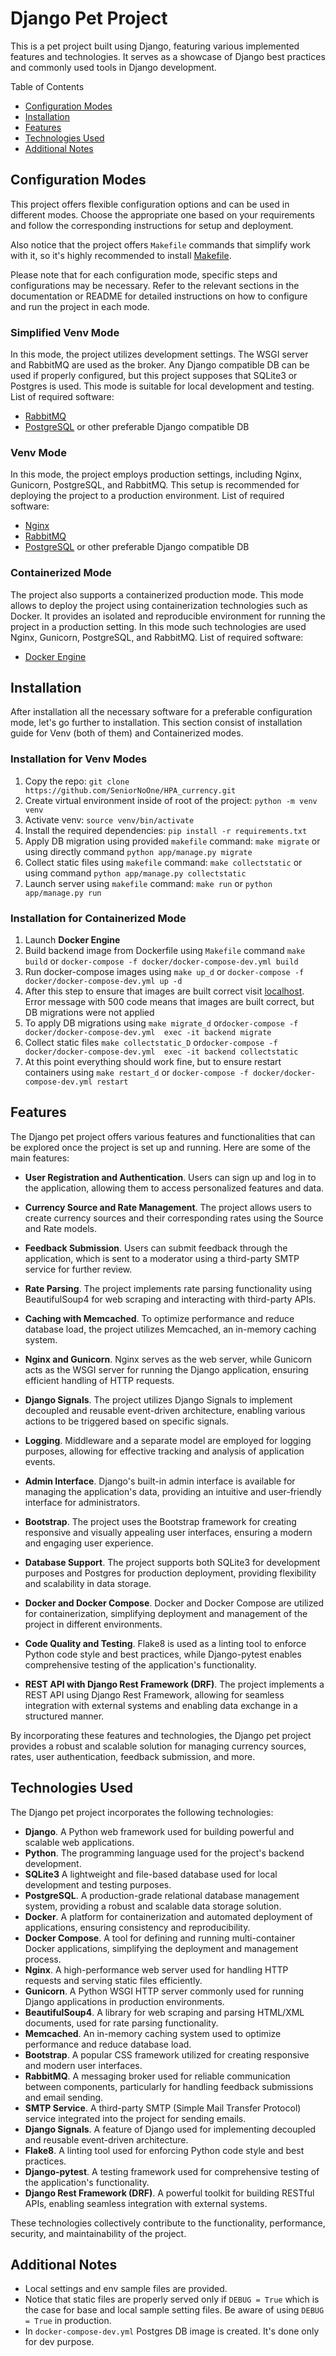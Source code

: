 # Django Pet Project

This is a pet project built using Django, featuring various implemented features and technologies. 
It serves as a showcase of Django best practices and commonly used tools in Django development.

Table of Contents
- [Configuration Modes](#configuration-modes)
- [Installation](#installation)
- [Features](#features)
- [Technologies Used](#technologies-used)
- [Additional Notes](#additional-notes)


## Configuration Modes

This project offers flexible configuration options and can be used in different modes. 
Choose the appropriate one based on your requirements and follow the corresponding 
instructions for setup and deployment.

Also notice that the project offers `Makefile` commands that simplify work with it, so it's highly 
recommended to install [Makefile](https://www.gnu.org/software/make/). 

Please note that for each configuration mode, specific steps and configurations may be necessary. 
Refer to the relevant sections in the documentation or README for detailed instructions on how to 
configure and run the project in each mode.

### **Simplified Venv Mode** 
In this mode, the project utilizes development settings. The WSGI server and RabbitMQ are used as 
the broker. Any Django compatible DB can be used if properly configured, but this project supposes 
that SQLite3 or Postgres is used. This mode is suitable for local development and testing. 
List of required software:
- [RabbitMQ](https://www.rabbitmq.com/#getstarted)
- [PostgreSQL](https://www.postgresql.org/download/) or other preferable Django compatible DB

### **Venv Mode**
In this mode, the project employs production settings, including Nginx, Gunicorn, PostgreSQL, and 
RabbitMQ. This setup is recommended for deploying the project to a production  environment. 
List of required software:
- [Nginx](https://nginx.org/en/download.html)
- [RabbitMQ](https://www.rabbitmq.com/#getstarted)
- [PostgreSQL](https://www.postgresql.org/download/) or other preferable Django compatible DB

### **Containerized Mode** 
The project also supports a containerized production mode. This mode allows to deploy the project 
using containerization technologies such as Docker. It provides an isolated and reproducible 
environment for running the project in a production setting. In this mode such technologies are 
used Nginx, Gunicorn, PostgreSQL, and RabbitMQ. List of required software:
- [Docker Engine](https://docs.docker.com/engine/install/)

## Installation

After installation all the necessary software for a preferable configuration mode, let's go further 
to installation. This section consist of installation guide for Venv (both of them) and 
Containerized modes.

### Installation for **Venv Modes**

1. Copy the repo: `git clone https://github.com/SeniorNoOne/HPA_currency.git`
2. Create virtual environment inside of root of the project: `python -m venv venv`
3. Activate venv: `source venv/bin/activate`
4. Install the required dependencies: `pip install -r requirements.txt`
5. Apply DB migration using provided `makefile` command: `make migrate` or using directly command
`python app/manage.py migrate`
6. Collect static files using `makefile` command: `make collectstatic` or using command 
`python app/manage.py collectstatic`
7. Launch server using `makefile` command: `make run` or `python app/manage.py run`

### Installation for **Containerized Mode**

1. Launch **Docker Engine**
2. Build backend image from Dockerfile using `Makefile` command `make build` or 
`docker-compose -f docker/docker-compose-dev.yml build`
3. Run docker-compose images using `make up_d` or `docker-compose -f docker/docker-compose-dev.yml up -d`
4. After this step to ensure that images are built correct visit [localhost](http://127.0.0.1:80). 
Error message with 500 code means that images are built correct, but DB migrations were not applied
5. To apply DB migrations using `make migrate_d` or`docker-compose -f docker/docker-compose-dev.yml 
exec -it backend migrate` 
6. Collect static files `make collectstatic_D` or`docker-compose -f docker/docker-compose-dev.yml 
exec -it backend collectstatic` 
7. At this point everything should work fine, but to ensure restart containers using `make restart_d`
or `docker-compose -f docker/docker-compose-dev.yml restart`


## Features
The Django pet project offers various features and functionalities that can be explored once the 
project is set up and running. Here are some of the main features:

- **User Registration and Authentication**. Users can sign up and log in to the application, 
allowing them to access personalized features and data.
- **Currency Source and Rate Management**. The project allows users to create currency sources 
and their corresponding rates using the Source and Rate models.

- **Feedback Submission**. Users can submit feedback through the application, which is sent to a 
moderator using a third-party SMTP service for further review.

- **Rate Parsing**. The project implements rate parsing functionality using BeautifulSoup4 for 
web scraping and interacting with third-party APIs.

- **Caching with Memcached**. To optimize performance and reduce database load, the project utilizes
Memcached, an in-memory caching system.

- **Nginx and Gunicorn**. Nginx serves as the web server, while Gunicorn acts as the WSGI server 
for running the Django application, ensuring efficient handling of HTTP requests.

- **Django Signals**. The project utilizes Django Signals to implement decoupled and reusable 
event-driven architecture, enabling various actions to be triggered based on specific signals.

- **Logging**. Middleware and a separate model are employed for logging purposes, allowing for 
effective tracking and analysis of application events.

- **Admin Interface**. Django's built-in admin interface is available for managing the 
application's data, providing an intuitive and user-friendly interface for administrators.

- **Bootstrap**. The project uses the Bootstrap framework for creating responsive and visually 
appealing user interfaces, ensuring a modern and engaging user experience.

- **Database Support**. The project supports both SQLite3 for development purposes and Postgres 
for production deployment, providing flexibility and scalability in data storage.

- **Docker and Docker Compose**. Docker and Docker Compose are utilized for containerization, 
simplifying deployment and management of the project in different environments.

- **Code Quality and Testing**. Flake8 is used as a linting tool to enforce Python code style and 
best practices, while Django-pytest enables comprehensive testing of the application's functionality.

- **REST API with Django Rest Framework (DRF)**. The project implements a REST API using Django 
Rest Framework, allowing for seamless integration with external systems and enabling data exchange 
in a structured manner.

By incorporating these features and technologies, the Django pet project provides a robust and 
scalable solution for managing currency sources, rates, user authentication, feedback submission, 
and more.

## Technologies Used
The Django pet project incorporates the following technologies:

- **Django**. A Python web framework used for building powerful and scalable web applications.
- **Python**. The programming language used for the project's backend development.
- **SQLite3** A lightweight and file-based database used for local development and testing purposes.
- **PostgreSQL**. A production-grade relational database management system, providing a robust 
and scalable data storage solution.
- **Docker**. A platform for containerization and automated deployment of applications, ensuring 
consistency and reproducibility.
- **Docker Compose**. A tool for defining and running multi-container Docker applications, 
simplifying the deployment and management process.
- **Nginx**. A high-performance web server used for handling HTTP requests and serving static 
files efficiently.
- **Gunicorn**. A Python WSGI HTTP server commonly used for running Django applications in 
production environments.
- **BeautifulSoup4**. A library for web scraping and parsing HTML/XML documents, used for rate 
parsing functionality.
- **Memcached**. An in-memory caching system used to optimize performance and reduce database load.
- **Bootstrap**. A popular CSS framework utilized for creating responsive and modern user interfaces.
- **RabbitMQ**. A messaging broker used for reliable communication between components, particularly 
for handling feedback submissions and email sending.
- **SMTP Service**. A third-party SMTP (Simple Mail Transfer Protocol) service integrated into 
the project for sending emails.
- **Django Signals**. A feature of Django used for implementing decoupled and reusable 
event-driven architecture.
- **Flake8**. A linting tool used for enforcing Python code style and best practices.
- **Django-pytest**. A testing framework used for comprehensive testing of the application's 
functionality.
- **Django Rest Framework (DRF)**. A powerful toolkit for building RESTful APIs, enabling seamless 
integration with external systems.

These technologies collectively contribute to the functionality, performance, security, 
and maintainability of the project.


## Additional Notes

- Local settings and env sample files are provided. 
- Notice that static files are properly served only if `DEBUG = True` which is the case for base and
local sample setting files. Be aware of using `DEBUG = True` in production.
- In `docker-compose-dev.yml` Postgres DB image is created. It's done only for dev purpose.
